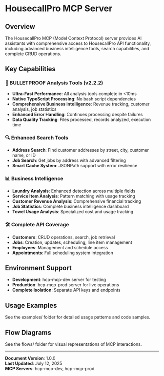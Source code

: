 # HousecallPro MCP Server

## Overview
The HousecallPro MCP (Model Context Protocol) server provides AI assistants with comprehensive access to HousecallPro API functionality, including advanced business intelligence tools, search capabilities, and complete CRUD operations.

## Key Capabilities

### 🚀 BULLETPROOF Analysis Tools (v2.2.2)
- **Ultra-Fast Performance**: All analysis tools complete in <10ms
- **Native TypeScript Processing**: No bash script dependencies
- **Comprehensive Business Intelligence**: Revenue tracking, customer analysis, job statistics
- **Enhanced Error Handling**: Continues processing despite failures
- **Data Quality Tracking**: Files processed, records analyzed, execution time

### 🔍 Enhanced Search Tools
- **Address Search**: Find customer addresses by street, city, customer name, or ID
- **Job Search**: Get jobs by address with advanced filtering
- **Smart Cache System**: JSONPath support with error resilience

### 📊 Business Intelligence
- **Laundry Analysis**: Enhanced detection across multiple fields
- **Service Item Analysis**: Pattern matching with usage tracking
- **Customer Revenue Analysis**: Comprehensive financial tracking
- **Job Statistics**: Complete business intelligence dashboard
- **Towel Usage Analysis**: Specialized cost and usage tracking

### 🛠️ Complete API Coverage
- **Customers**: CRUD operations, search, job retrieval
- **Jobs**: Creation, updates, scheduling, line item management
- **Employees**: Management and schedule access
- **Appointments**: Full scheduling system integration

## Environment Support
- **Development**: hcp-mcp-dev server for testing
- **Production**: hcp-mcp-prod server for live operations
- **Complete Isolation**: Separate API keys and endpoints

## Usage Examples
See the examples/ folder for detailed usage patterns and code samples.

## Flow Diagrams
See the flows/ folder for visual representations of MCP interactions.

---
**Document Version**: 1.0.0  
**Last Updated**: July 12, 2025  
**MCP Servers**: hcp-mcp-dev, hcp-mcp-prod